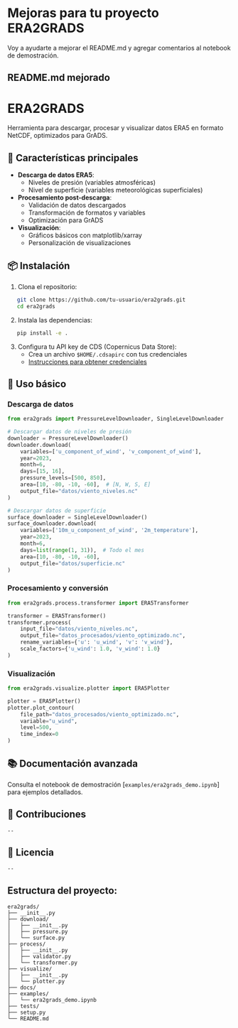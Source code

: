 # Mejoras para tu proyecto ERA2GRADS

Voy a ayudarte a mejorar el README.md y agregar comentarios al notebook de demostración.

## README.md mejorado


# ERA2GRADS

Herramienta para descargar, procesar y visualizar datos ERA5 en formato NetCDF, optimizados para GrADS.

## 🚀 Características principales
- **Descarga de datos ERA5**:
  - Niveles de presión (variables atmosféricas)
  - Nivel de superficie (variables meteorológicas superficiales)
- **Procesamiento post-descarga**:
  - Validación de datos descargados
  - Transformación de formatos y variables
  - Optimización para GrADS
- **Visualización**:
  - Gráficos básicos con matplotlib/xarray
  - Personalización de visualizaciones

## 📦 Instalación

1. Clona el repositorio:
```bash
   git clone https://github.com/tu-usuario/era2grads.git
   cd era2grads
```

2. Instala las dependencias:
```bash
   pip install -e .
```

3. Configura tu API key de CDS (Copernicus Data Store):
   - Crea un archivo `$HOME/.cdsapirc` con tus credenciales
   - [Instrucciones para obtener credenciales](https://cds.climate.copernicus.eu/user-guide)

## 🏁 Uso básico

### Descarga de datos
```python
from era2grads import PressureLevelDownloader, SingleLevelDownloader

# Descargar datos de niveles de presión
downloader = PressureLevelDownloader()
downloader.download(
    variables=['u_component_of_wind', 'v_component_of_wind'],
    year=2023,
    month=6,
    days=[15, 16],
    pressure_levels=[500, 850],
    area=[10, -80, -10, -60],  # [N, W, S, E]
    output_file="datos/viento_niveles.nc"
)

# Descargar datos de superficie
surface_downloader = SingleLevelDownloader()
surface_downloader.download(
    variables=['10m_u_component_of_wind', '2m_temperature'],
    year=2023,
    month=6,
    days=list(range(1, 31)),  # Todo el mes
    area=[10, -80, -10, -60],
    output_file="datos/superficie.nc"
)
```

### Procesamiento y conversión
```python
from era2grads.process.transformer import ERA5Transformer

transformer = ERA5Transformer()
transformer.process(
    input_file="datos/viento_niveles.nc",
    output_file="datos_procesados/viento_optimizado.nc",
    rename_variables={'u': 'u_wind', 'v': 'v_wind'},
    scale_factors={'u_wind': 1.0, 'v_wind': 1.0}
)
```

### Visualización
```python
from era2grads.visualize.plotter import ERA5Plotter

plotter = ERA5Plotter()
plotter.plot_contour(
    file_path="datos_procesados/viento_optimizado.nc",
    variable="u_wind",
    level=500,
    time_index=0
)
```

## 📚 Documentación avanzada
Consulta el notebook de demostración [`examples/era2grads_demo.ipynb`] para ejemplos detallados.

## 🤝 Contribuciones
```
--
```

## 📝 Licencia
```
--
```

## Estructura del proyecto:
   ```
   era2grads/
   ├── __init__.py
   ├── download/
   │   ├── __init__.py
   │   ├── pressure.py
   │   └── surface.py
   ├── process/
   │   ├── __init__.py
   │   ├── validator.py
   │   └── transformer.py
   ├── visualize/
   │   ├── __init__.py
   │   └── plotter.py
   ├── docs/
   ├── examples/
   │   └── era2grads_demo.ipynb
   ├── tests/
   ├── setup.py
   └── README.md
   ```

